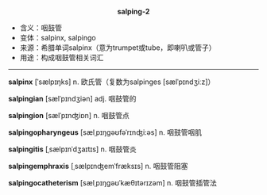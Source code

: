 
**<center>salping-2</center>**

- <span class="definition">含义：咽鼓管</span>
- <span class="definition">变体：salpinx, salpingo</span>
- <span class="definition">来源：希腊单词salpinx（意为trumpet或tube，即喇叭或管子）</span>
- <span class="definition">用途：构成咽鼓管相关词汇</span>

---

<span class="vocabulary">**salpinx**</span> [ˈsælpɪŋks] n. 欧氏管（复数为salpinges [sælˈpɪndʒiːz]）

<span class="vocabulary">**salpingian**</span> [sælˈpɪndʒiən] adj. 咽鼓管的

<span class="vocabulary">**salpingion**</span> [sælˈpɪnʤiɒn] n. 咽鼓管点

<span class="vocabulary">**salpingopharyngeus**</span> [sælˌpɪŋgəʊfəˈrɪnʤi:əs] n. 咽鼓管咽肌

<span class="vocabulary">**salpingitis**</span> [ˌsælpɪnˈdʒaɪtɪs] n. 咽鼓管炎 

<span class="vocabulary">**salpingemphraxis**</span> [ˌsælpɪnʤemˈfræksɪs] n. 咽鼓管阻塞

<span class="vocabulary">**salpingocatheterism**</span> [sælˌpɪŋgəʊˈkæθɪtərɪzəm] n. 咽鼓管插管法
